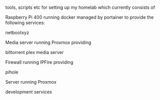 
tools, scripts etc for setting up my homelab which currently consists of

Raspberry Pi 400 running docker managed by portainer to provide the following services:

netbootxyz


Media server running Proxmox providing

bittorrent
plex media server

Firewall running IPFire providing

pihole


Server running Proxmox

development services
